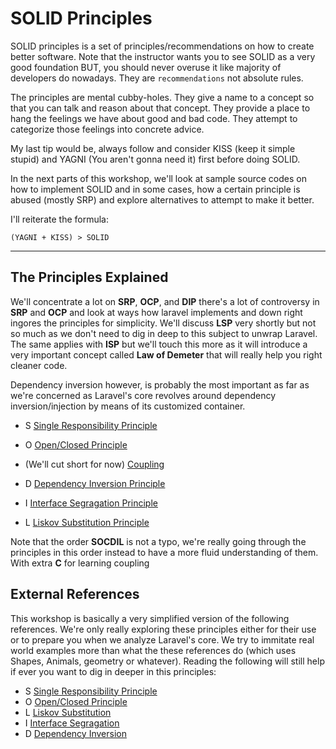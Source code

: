 # SOLID Principles

SOLID principles is a set of principles/recommendations on how to create better software.
Note that the instructor wants you to see SOLID as a very good foundation BUT, you should never overuse it like majority of developers do nowadays. They are `recommendations` not absolute rules.

The principles are mental cubby-holes. They give a name to a concept so that you can talk and reason about that concept. They provide a place to hang the feelings we have about good and bad code. They attempt to categorize those feelings into concrete advice.

My last tip would be, always follow and consider KISS (keep it simple stupid) and YAGNI (You aren't gonna need it) first before doing SOLID.

In the next parts of this workshop, we'll look at sample source codes on how to implement SOLID and in some cases, how a certain principle is abused (mostly SRP) and explore alternatives to attempt to make it better.

I'll reiterate the formula:

```
(YAGNI + KISS) > SOLID
```

<hr>

## The Principles Explained

We'll concentrate a lot on __SRP__, __OCP__, and __DIP__ there's a lot of controversy in __SRP__ and __OCP__ and look at ways how laravel implements and down right ingores the principles for simplicity. We'll discuss __LSP__ very shortly but not so much as we don't need to dig in deep to this subject to unwrap Laravel. The same applies with __ISP__ but we'll touch this more as it will introduce a very important concept called __Law of Demeter__ that will really help you right cleaner code.

Dependency inversion however, is probably the most important as far as we're concerned as Laravel's core revolves around dependency inversion/injection by means of its customized container.

- S [Single Responsibility Principle](/modules/10-solid/srp.md)
- O [Open/Closed Principle](/modules/10-solid/ocp.md)

- (We'll cut short for now) [Coupling](/modules/10-solid/coupling.md)

- D [Dependency Inversion Principle](/modules/10-solid/dip.md)
- I [Interface Segragation Principle](/modules/10-solid/isp.md)
- L [Liskov Substitution Principle](/modules/10-solid/lsp.md)

Note that the order __SOCDIL__ is not a typo, we're really going through the principles in this order instead to have a more fluid understanding of them. With extra __C__ for learning coupling

## External References

This workshop is basically a very simplified version of the following references. We're only really exploring these principles either for their use or to prepare you when we analyze Laravel's core. We try to immitate real world examples more than what the these references do (which uses Shapes, Animals, geometry or whatever). Reading the following will still help if ever you want to dig in deeper in this principles:

- S [Single Responsibility Principle](https://web.archive.org/web/20150202200348/http://www.objectmentor.com/resources/articles/srp.pdf)
- O [Open/Closed Principle](https://web.archive.org/web/20150905081105/http://www.objectmentor.com/resources/articles/ocp.pdf)
- L [Liskov Substitution](https://web.archive.org/web/20150905081111/http://www.objectmentor.com/resources/articles/lsp.pdf)
- I [Interface Segragation](https://web.archive.org/web/20150905081110/http://www.objectmentor.com/resources/articles/isp.pdf)
- D [Dependency Inversion](https://web.archive.org/web/20150905081110/http://www.objectmentor.com/resources/articles/isp.pdf)
